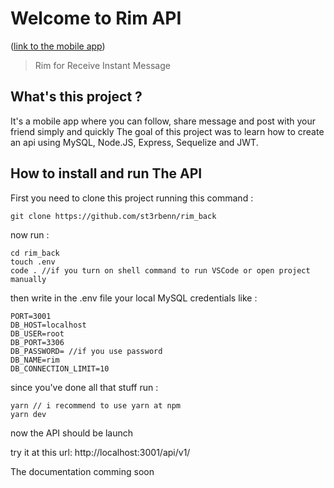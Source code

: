 # **Welcome to Rim API**
([link to the mobile app](https://github.com/st3rbenn/rim_web))
> Rim for Receive Instant Message
## What's this project ?
It's a mobile app where you can follow, share message and post with your friend simply and quickly
The goal of this project was to learn how to create an api using MySQL, Node.JS, Express, Sequelize and JWT.

## How to install and run The API
First you need to clone this project running this command : 

    git clone https://github.com/st3rbenn/rim_back

now run : 

    cd rim_back
    touch .env
    code . //if you turn on shell command to run VSCode or open project manually

then write in the .env file your local MySQL credentials like : 

    PORT=3001
    DB_HOST=localhost
    DB_USER=root
    DB_PORT=3306
    DB_PASSWORD= //if you use password
    DB_NAME=rim
    DB_CONNECTION_LIMIT=10
   
   since you've done all that stuff run : 
   

    yarn // i recommend to use yarn at npm
    yarn dev

now the API should be launch

try it at this url: http://localhost:3001/api/v1/

The documentation comming soon
